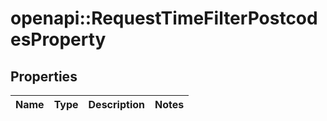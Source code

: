 # openapi::RequestTimeFilterPostcodesProperty


## Properties
Name | Type | Description | Notes
------------ | ------------- | ------------- | -------------


